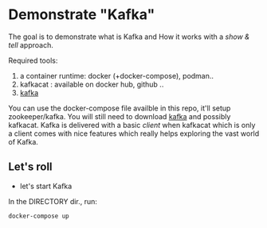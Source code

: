 # Demonstrate "Kafka"

The goal is to demonstrate what is Kafka and How it works with a *show & tell* approach.


Required tools:
1. a container runtime: docker (+docker-compose), podman.. 
2. kafkacat : available on docker hub, github .. 
3. [kafka](https://kafka.apache.org/downloads)


You can use the docker-compose file availble in this repo, it'll setup zookeeper/kafka.
You will still need to download  [kafka](https://kafka.apache.org/downloads) and possibly kafkacat.
Kafka is  delivered with a basic *client* when kafkacat which is only a client comes with nice features which really helps exploring the vast world of Kafka.



## Let's roll

* let's start Kafka 

In the DIRECTORY dir., run:

`
docker-compose up
`
